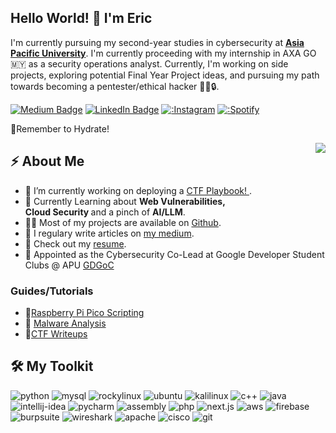 <h2>Hello World! 👋 I'm Eric </h2> <!-- TODO: Build & Launch Portfolio Website !-->
<p>I'm currently pursuing my second-year studies in cybersecurity at <strong><a href="https://www.apu.edu.my">Asia Pacific University</a></strong>. I'm currently proceeding with my internship in AXA GO 🇲🇾 as a security operations analyst. Currently, I'm working on side projects, exploring potential Final Year Project ideas, and pursuing my path towards becoming a pentester/ethical hacker 🕵️‍♂️🔒.</p>

<p> <a href="https://medium.com/@erichdryn"><img src="https://img.shields.io/badge/Medium-black?style=plastic&logo=medium&link=https%3A%2F%2Fmedium.com%2F%40erichdryn" alt="Medium Badge"></a> <a href="https://www.linkedin.com/in/erichendryani/"><img src="https://img.shields.io/badge/Linkedin-blue?style=plastic&link=https%3A%2F%2Fwww.linkedin.com%2Fin%2Ferichendryani%2F" alt="LinkedIn Badge"></a>  <a href="https://www.instagram.com/erichdryn/"><img src="https://img.shields.io/badge/Instagram-red?style=plastic&logo=Instagram&logoColor=white&link=https%3A%2F%2Fwww.instagram.com%2Ferichdryn%2F" alt=:Instagram Badge"></a> <a href="https://open.spotify.com/user/8h0pwf79f89hpqxp22gig8vgs?si=c39c708307b14cee" ><img src="https://img.shields.io/badge/Spotify-1ED760?style=plastic&logo=Spotify&logoColor=white&link=https%3A%2F%2Fopen.spotify.com%2Fuser%2F8h0pwf79f89hpqxp22gig8vgs%3Fsi%3D47557e670f7047f3" alt=:Spotify Badge"></a> <p> 
<p> 🚰Remember to Hydrate! </p>

<img align="right" src="https://media0.giphy.com/media/v1.Y2lkPTc5MGI3NjExNWtqaThpc2o3anFmMWl3OGZ2b3RoZXR4MGp0d202ZnVlNGdwYzJpMCZlcD12MV9pbnRlcm5hbF9naWZfYnlfaWQmY3Q9Zw/6rUFkGikou4GQ/giphy.gif" />

<h2>⚡️ About Me</h2>
<ul>
 <li>🔭 I’m currently working on deploying a <a href="https://github.com/Cofastic/ctf-handbook"> CTF Playbook! </a>.</li>
<li>🧐 Currently Learning about <strong>Web Vulnerabilities,</strong></li> 
 <strong> Cloud Security </strong> and a pinch of <strong>AI/LLM</strong>.</li>
<li>👨‍💻 Most of my projects are available on <a href="https://github.com/Cofastic">Github</a>.</li>
<li>📝 I regulary write articles on <a href="https://medium.com/@erichdryn">my medium</a>.</li>
<li>📙 Check out my <a href="https://github.com/Cofastic/cofastic/blob/main/resume.md">resume</a>.</li> 
<li>🏬 Appointed as the Cybersecurity Co-Lead at Google Developer Student Clubs @ APU <a href="https://gdg.community.dev/gdg-on-campus-asia-pacific-university-of-technology-innovation-kuala-lumpur-malaysia/">GDGoC</a></li>
</ul>

### Guides/Tutorials
- 🦆[Raspberry Pi Pico Scripting](https://medium.com/@erichdryn/basics-of-raspberry-pi-pico-scripting-390542ff6d57)
- 👾 [Malware Analysis](https://medium.com/@erichdryn/list/malware-analysis-101-991c39f221d0)
- 🚩[CTF Writeups](https://medium.com/@erichdryn)


## 🛠️ My Toolkit
<p>
    <img src="https://img.shields.io/badge/Python-3776AB?style=plastic&logo=python&logoColor=white" alt="python"/>
    <img src="https://img.shields.io/badge/MySQL-3776AB?style=plastic&logo=mysql&logoColor=white" alt="mysql"/>
    <img src="https://img.shields.io/badge/Rocky%20Linux-10B981?style=plastic&logo=rockylinux&logoColor=white" alt="rockylinux"/>
    <img src="https://img.shields.io/badge/Ubuntu-E95420?style=plastic&logo=ubuntu&logoColor=white" alt="ubuntu"/>
    <img src="https://img.shields.io/badge/Kali%20Linux-557C94?style=plastic&logo=kalilinux&logoColor=white" alt="kalilinux"/>
    <img src="https://img.shields.io/badge/C%2B%2B-darkgreen?style=plastic&logo=C%2B%2B&logoColor=white"alt="c++"/>
    <img src="https://img.shields.io/badge/Java-orange?style=plastic&logo=openjdk&logoColor=white"alt="java"/>
    <img src="https://img.shields.io/badge/IntelliJIDEA-000000?style=plastic&logo=intellij-idea&logoColor=white"alt="intellij-idea"/>
    <img src="https://img.shields.io/badge/Pycharm-000?style=plastic&logo=pycharm&logoColor=white"alt="pycharm"/>
    <img src="https://img.shields.io/badge/Assembly-007AAC?style=plastic&logo=assemblyscript&logoColor=white"alt="assembly"/>
    <img src="https://img.shields.io/badge/php-violet?style=plastic&logo=php&logoColor=white"alt="php"/>
    <img src="https://img.shields.io/badge/Next.js-black?style=plastic&logo=next.js&logoColor=white"alt="next.js"/>
    <img src="https://img.shields.io/badge/AWS-orange?style=plastic&logo=amazon-web-services&logoColor=white"alt="aws"/>
    <img src="https://img.shields.io/badge/Firebase-039BE5?style=plastic&logo=firebase&logoColor=white"alt="firebase"/>
    <img src="https://img.shields.io/badge/Burp%20Suite-FF6633?style=plastic&logo=burp-suite&logoColor=white"alt="burpsuite"/>
    <img src="https://img.shields.io/badge/Wireshark-1679A7?style=plastic&logo=wireshark&logoColor=white"alt="wireshark"/>
    <img src="https://img.shields.io/badge/Apache-D22128?style=plastic&logo=apache&logoColor=white"alt="apache"/>
    <img src="https://img.shields.io/badge/Cisco%20Packet%20Tracer-1BA0D7?style=plastic&logo=cisco&logoColor=white"alt="cisco"/>
    <img src="https://img.shields.io/badge/Git-%23F05032?style=plastic&logo=git&logoColor=white"alt="git"/>    

</p>
 
<!-- ## 📫 Reach Out To Me!:
Follow My Socials!

 [<img src="https://github.com/Cofastic/cofastic/blob/main/linkedin.png" height="40em" align="center" alt="Follow Eric on LinkedIn" title="Follow Eric on LinkedIn"/>](https://www.linkedin.com/in/erichendryani/)
[<img src="https://raw.githubusercontent.com/Cofastic/cofastic/refs/heads/main/instagram.svg" height="40em" align="center" alt="Follow Eric on Instagram" title="Follow Eric on Instagram"/>](https://instagram.com/@erichdryn/)
[<img src="https://raw.githubusercontent.com/Cofastic/cofastic/refs/heads/main/medium.svg" height="40em" align="center" alt="Follow Eric on Medium" title="Follow Eric on Medium"/>](https://medium.com/@erichdryn) <!-->

